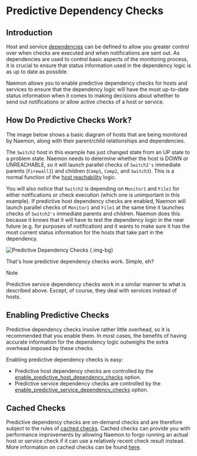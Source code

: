 # Predictive Dependency Checks

## Introduction

Host and service [dependencies](dependencies) can be defined to allow you greater control over when checks are executed and when notifications are sent out.  As dependencies are used to control basic aspects of the monitoring process, it is crucial to ensure that status information used in the dependency logic is as up to date as possible.

Naemon allows you to enable predictive dependency checks for hosts and services to ensure that the dependency logic will have the most up-to-date status information when it comes to making decisions about whether to send out notifications or allow active checks of a host or service.

## How Do Predictive Checks Work?

The image below shows a basic diagram of hosts that are being monitored by Naemon, along with their parent/child relationships and dependencies.

The `Switch2` host in this example has just changed state from an UP state to a problem state.  Naemon needs to determine whether the host is DOWN or UNREACHABLE, so it will launch parallel checks of `Switch2's` immediate parents (`Firewall1`) and children (`Comp1`, `Comp2`, and `Switch3`).  This is a normal function of the [host reachability](networkreachability) logic.

You will also notice that `Switch2` is depending on `Monitor1` and `File1` for either notifications or check execution (which one is unimportant in this example).  If predictive host dependency checks are enabled, Naemon will launch parallel checks of `Monitor1` and `File1` at the same time it launches checks of `Switch2's` immediate parents and children.  Naemon does this because it knows that it will have to test the dependency logic in the near future (e.g. for purposes of notification) and it wants to make sure it has the most current status information for the hosts that take part in the dependency.

![Predictive Dependency Checks](/images/usersguide/svg/predictive-dependency-checks.svg) {.img-bg}

That's how predictive dependency checks work.  Simple, eh?

> [!NOTE]
> Predictive service dependency checks work in a similar manner to what is described above.  Except, of course, they deal with services instead of hosts.

## Enabling Predictive Checks

Predictive dependency checks involve rather little overhead, so it is recommended that you enable them.  In most cases, the benefits of having accurate information for the dependency logic outweighs the extra overhead imposed by these checks.

Enabling predictive dependency checks is easy:

- Predictive host dependency checks are controlled by the [enable_predictive_host_dependency_checks](configmain#enable_predictive_host_dependency_checks) option.
- Predictive service dependency checks are controlled by the [enable_predictive_service_dependency_checks](configmain#enable_predictive_service_dependency_checks) option.

## Cached Checks

Predictive dependency checks are on-demand checks and are therefore subject to the rules of [cached checks](cachedchecks).  Cached checks can provide you with performance improvements by allowing Naemon to forgo running an actual host or service check if it can use a relatively recent check result instead.  More information on cached checks can be found [here](cachedchecks).
